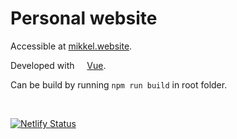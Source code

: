 # Personal website

Accessible at [mikkel.website](https://mikkel.website).

Developed with <a href="https://vuejs.org/"><img src="https://vuejs.org/images/logo.png" width="12" height="12"></a> [Vue](https://vuejs.org/).

Can be build by running `npm run build` in root folder.

<br/>

[![Netlify Status](https://api.netlify.com/api/v1/badges/3c458511-bc27-4579-88a8-1835bed763e0/deploy-status)](https://app.netlify.com/sites/ecstatic-archimedes-c066b3/deploys)
